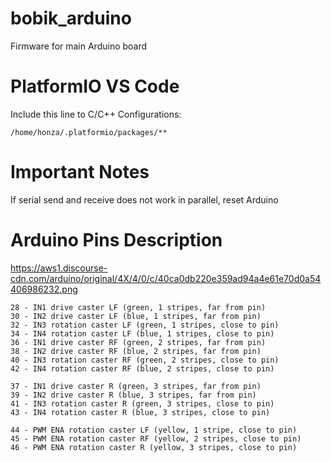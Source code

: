 # bobik_arduino
Firmware for main Arduino board
# PlatformIO VS Code
Include this line to C/C++ Configurations:
```
/home/honza/.platformio/packages/**
```

# Important Notes

If serial send and receive does not work in parallel, reset Arduino

# Arduino Pins Description

https://aws1.discourse-cdn.com/arduino/original/4X/4/0/c/40ca0db220e359ad94a4e61e70d0a54406986232.png

```
28 - IN1 drive caster LF (green, 1 stripes, far from pin)
30 - IN2 drive caster LF (blue, 1 stripes, far from pin)
32 - IN3 rotation caster LF (green, 1 stripes, close to pin)
34 - IN4 rotation caster LF (blue, 1 stripes, close to pin)
36 - IN1 drive caster RF (green, 2 stripes, far from pin)
38 - IN2 drive caster RF (blue, 2 stripes, far from pin)
40 - IN3 rotation caster RF (green, 2 stripes, close to pin)
42 - IN4 rotation caster RF (blue, 2 stripes, close to pin)

37 - IN1 drive caster R (green, 3 stripes, far from pin)
39 - IN2 drive caster R (blue, 3 stripes, far from pin)
41 - IN3 rotation caster R (green, 3 stripes, close to pin)
43 - IN4 rotation caster R (blue, 3 stripes, close to pin)

44 - PWM ENA rotation caster LF (yellow, 1 stripe, close to pin)
45 - PWM ENA rotation caster RF (yellow, 2 stripes, close to pin)
46 - PWM ENA rotation caster R (yellow, 3 stripes, close to pin)

```